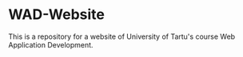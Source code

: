 # WAD-Website
This is a repository for a website of University of Tartu's course Web Application Development.
